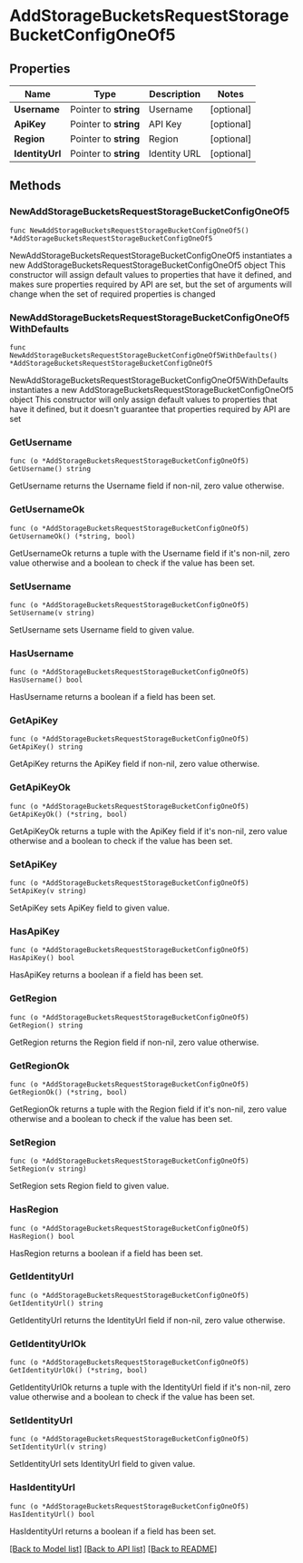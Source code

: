# AddStorageBucketsRequestStorageBucketConfigOneOf5

## Properties

Name | Type | Description | Notes
------------ | ------------- | ------------- | -------------
**Username** | Pointer to **string** | Username | [optional] 
**ApiKey** | Pointer to **string** | API Key | [optional] 
**Region** | Pointer to **string** | Region | [optional] 
**IdentityUrl** | Pointer to **string** | Identity URL | [optional] 

## Methods

### NewAddStorageBucketsRequestStorageBucketConfigOneOf5

`func NewAddStorageBucketsRequestStorageBucketConfigOneOf5() *AddStorageBucketsRequestStorageBucketConfigOneOf5`

NewAddStorageBucketsRequestStorageBucketConfigOneOf5 instantiates a new AddStorageBucketsRequestStorageBucketConfigOneOf5 object
This constructor will assign default values to properties that have it defined,
and makes sure properties required by API are set, but the set of arguments
will change when the set of required properties is changed

### NewAddStorageBucketsRequestStorageBucketConfigOneOf5WithDefaults

`func NewAddStorageBucketsRequestStorageBucketConfigOneOf5WithDefaults() *AddStorageBucketsRequestStorageBucketConfigOneOf5`

NewAddStorageBucketsRequestStorageBucketConfigOneOf5WithDefaults instantiates a new AddStorageBucketsRequestStorageBucketConfigOneOf5 object
This constructor will only assign default values to properties that have it defined,
but it doesn't guarantee that properties required by API are set

### GetUsername

`func (o *AddStorageBucketsRequestStorageBucketConfigOneOf5) GetUsername() string`

GetUsername returns the Username field if non-nil, zero value otherwise.

### GetUsernameOk

`func (o *AddStorageBucketsRequestStorageBucketConfigOneOf5) GetUsernameOk() (*string, bool)`

GetUsernameOk returns a tuple with the Username field if it's non-nil, zero value otherwise
and a boolean to check if the value has been set.

### SetUsername

`func (o *AddStorageBucketsRequestStorageBucketConfigOneOf5) SetUsername(v string)`

SetUsername sets Username field to given value.

### HasUsername

`func (o *AddStorageBucketsRequestStorageBucketConfigOneOf5) HasUsername() bool`

HasUsername returns a boolean if a field has been set.

### GetApiKey

`func (o *AddStorageBucketsRequestStorageBucketConfigOneOf5) GetApiKey() string`

GetApiKey returns the ApiKey field if non-nil, zero value otherwise.

### GetApiKeyOk

`func (o *AddStorageBucketsRequestStorageBucketConfigOneOf5) GetApiKeyOk() (*string, bool)`

GetApiKeyOk returns a tuple with the ApiKey field if it's non-nil, zero value otherwise
and a boolean to check if the value has been set.

### SetApiKey

`func (o *AddStorageBucketsRequestStorageBucketConfigOneOf5) SetApiKey(v string)`

SetApiKey sets ApiKey field to given value.

### HasApiKey

`func (o *AddStorageBucketsRequestStorageBucketConfigOneOf5) HasApiKey() bool`

HasApiKey returns a boolean if a field has been set.

### GetRegion

`func (o *AddStorageBucketsRequestStorageBucketConfigOneOf5) GetRegion() string`

GetRegion returns the Region field if non-nil, zero value otherwise.

### GetRegionOk

`func (o *AddStorageBucketsRequestStorageBucketConfigOneOf5) GetRegionOk() (*string, bool)`

GetRegionOk returns a tuple with the Region field if it's non-nil, zero value otherwise
and a boolean to check if the value has been set.

### SetRegion

`func (o *AddStorageBucketsRequestStorageBucketConfigOneOf5) SetRegion(v string)`

SetRegion sets Region field to given value.

### HasRegion

`func (o *AddStorageBucketsRequestStorageBucketConfigOneOf5) HasRegion() bool`

HasRegion returns a boolean if a field has been set.

### GetIdentityUrl

`func (o *AddStorageBucketsRequestStorageBucketConfigOneOf5) GetIdentityUrl() string`

GetIdentityUrl returns the IdentityUrl field if non-nil, zero value otherwise.

### GetIdentityUrlOk

`func (o *AddStorageBucketsRequestStorageBucketConfigOneOf5) GetIdentityUrlOk() (*string, bool)`

GetIdentityUrlOk returns a tuple with the IdentityUrl field if it's non-nil, zero value otherwise
and a boolean to check if the value has been set.

### SetIdentityUrl

`func (o *AddStorageBucketsRequestStorageBucketConfigOneOf5) SetIdentityUrl(v string)`

SetIdentityUrl sets IdentityUrl field to given value.

### HasIdentityUrl

`func (o *AddStorageBucketsRequestStorageBucketConfigOneOf5) HasIdentityUrl() bool`

HasIdentityUrl returns a boolean if a field has been set.


[[Back to Model list]](../README.md#documentation-for-models) [[Back to API list]](../README.md#documentation-for-api-endpoints) [[Back to README]](../README.md)


